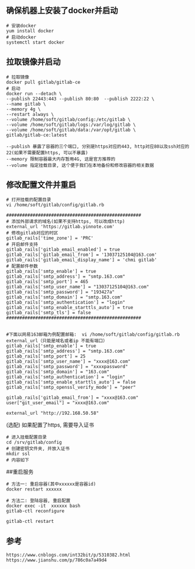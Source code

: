 
## 确保机器上安装了docker并启动
    # 安装docker
    yum install docker
    # 启动docker
    systemctl start docker

## 拉取镜像并启动
    # 拉取镜像
    docker pull gitlab/gitlab-ce
    # 启动
    docker run --detach \
    --publish 22443:443 --publish 80:80  --publish 2222:22 \
    --name gitlab \
    --memory 4g \
    --restart always \
    --volume /home/soft/gitlab/config:/etc/gitlab \
    --volume /home/soft/gitlab/logs:/var/log/gitlab \
    --volume /home/soft/gitlab/data:/var/opt/gitlab \
    gitlab/gitlab-ce:latest

    --publish 暴露了容器的三个端口, 分别是https对应的443, http对应80以及ssh对应的22(如果不需要配置https, 可以不暴露)
    --memory 限制容器最大内存暂用4G, 这是官方推荐的
    --volume 指定挂载目录, 这个便于我们在本地备份和修改容器的相关数据



## 修改配置文件并重启

    # 打开挂载的配置目录
    vi /home/soft/gitlab/config/gitlab.rb

    ###################################################
    # 添加外部请求的域名(如果不支持https, 可以改成http)
    external_url 'https://gitlab.yinnote.com'
    # 修改gitlab对应的时区 
    gitlab_rails['time_zone'] = 'PRC'
    # 开启邮件支持 
    gitlab_rails['gitlab_email_enabled'] = true
    gitlab_rails['gitlab_email_from'] = '13037125104@163.com'
    gitlab_rails['gitlab_email_display_name'] = 'chmi gitlab'
    # 配置邮件参数
    gitlab_rails['smtp_enable'] = true
    gitlab_rails['smtp_address'] = "smtp.163.com"
    gitlab_rails['smtp_port'] = 465
    gitlab_rails['smtp_user_name'] = "13037125104@163.com"
    gitlab_rails['smtp_password'] = "193427a"
    gitlab_rails['smtp_domain'] = "smtp.163.com"
    gitlab_rails['smtp_authentication'] = "login"
    gitlab_rails['smtp_enable_starttls_auto'] = true
    gitlab_rails['smtp_tls'] = false        
    ###################################################


    #下面以网易163邮箱为例配置邮箱:  vi /home/soft/gitlab/config/gitlab.rb   external_url（只能是域名或者ip 不能有端口）
    gitlab_rails['smtp_enable'] = true
    gitlab_rails['smtp_address'] = "smtp.163.com"
    gitlab_rails['smtp_port'] = 25
    gitlab_rails['smtp_user_name'] = "xxxx@163.com"
    gitlab_rails['smtp_password'] = "xxxxpassword"
    gitlab_rails['smtp_domain'] = "163.com"
    gitlab_rails['smtp_authentication'] = "login"
    gitlab_rails['smtp_enable_starttls_auto'] = false
    gitlab_rails['smtp_openssl_verify_mode'] = "peer"

    gitlab_rails['gitlab_email_from'] = "xxxx@163.com"
    user["git_user_email"] = "xxxx@163.com"

    external_url "http://192.168.50.58"

(选配) 如果配置了https, 需要导入证书

    # 进入挂载配置目录
    cd /srv/gitlab/config
    # 创建密钥文件夹, 并放入证书
    mkdir ssl
    # 内容如下

##重启服务

    # 方法一: 重启容器(其中xxxxxx是容器id)
    docker restart xxxxxx

    # 方法二: 登陆容器, 重启配置
    docker exec -it  xxxxxx bash   
    gitlab-ctl reconfigure

    gitlab-ctl restart


## 参考
    https://www.cnblogs.com/int32bit/p/5310382.html
    https://www.jianshu.com/p/786c0a7a49d4

